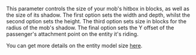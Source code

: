  This parameter controls the size of your mob's hitbox in blocks, as well as the size of its shadow. 
 The first option sets the width and depth, whilst the second option sets the height. 
 The third option sets size in blocks for the radius of the mob's shadow.
 The final option sets the Y offset of the passenger's attachment point on the entity it's riding.
 
 You can get more details on the entity model size [here](https://mcreator.net/wiki/entity-model-sizes).
